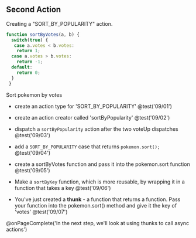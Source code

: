 ## Second Action
Creating a "SORT_BY_POPULARITY" action.

```js
function sortByVotes(a, b) {
  switch(true) {
   case a.votes < b.votes:
    return 1;
  case a.votes > b.votes:
    return -1;
  default:
    return 0;
  }
 }
```

Sort pokemon by votes

+ create an action type for 'SORT_BY_POPULARITY'
@test('09/01')

+ create an action creator called 'sortByPopularity'
@test('09/02')

+ dispatch a `sortByPopularity` action after the two voteUp dispatches
@test('09/03')

+ add a `SORT_BY_POPULARITY` case that returns `pokemon.sort();`
@test('09/04')

+ create a sortByVotes function and pass it into the pokemon.sort function
@test('09/05')

+ Make a `sortByKey` function, which is more reusable, by wrapping it in a function that takes a key
@test('09/06')

+ You've just created a **thunk** - a function that returns a function. Pass your function into the pokemon.sort() method and give it the key of 'votes'
@test('09/07')

@onPageComplete('In the next step, we'll look at using thunks to call async actions')
